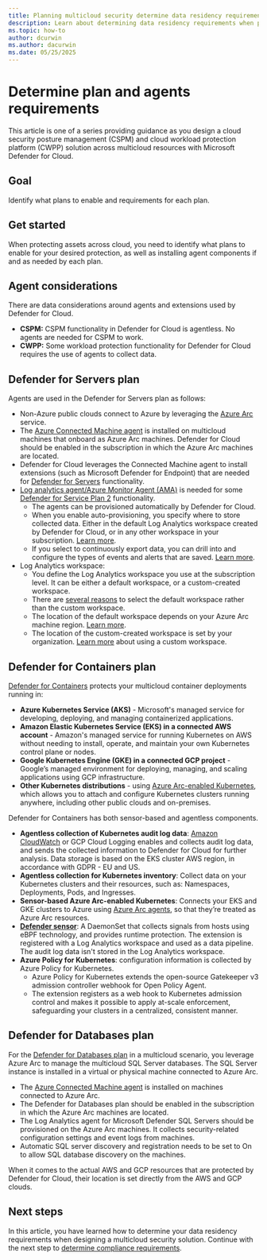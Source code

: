```yaml
---
title: Planning multicloud security determine data residency requirements GDPR agent considerations guidance
description: Learn about determining data residency requirements when planning multicloud deployment with Microsoft Defender for Cloud.
ms.topic: how-to
author: dcurwin
ms.author: dacurwin
ms.date: 05/25/2025
---
```


# Determine plan and agents requirements

This article is one of a series providing guidance as you design a cloud security posture management (CSPM) and cloud workload protection platform (CWPP) solution across multicloud resources with Microsoft Defender for Cloud.

## Goal

Identify what plans to enable and requirements for each plan.

## Get started

When protecting assets across cloud, you need to identify what plans to enable for your desired protection, as well as installing agent components if and as needed by each plan.

## Agent considerations

There are data considerations around agents and extensions used by Defender for Cloud.

- **CSPM:** CSPM functionality in Defender for Cloud is agentless. No agents are needed for CSPM to work.
- **CWPP:** Some workload protection functionality for Defender for Cloud requires the use of agents to collect data.

## Defender for Servers plan

Agents are used in the Defender for Servers plan as follows:

- Non-Azure public clouds connect to Azure by leveraging the [Azure Arc](/azure/azure-arc/servers/overview) service.
- The [Azure Connected Machine agent](/azure/azure-arc/servers/agent-overview) is installed on multicloud machines that onboard as Azure Arc machines. Defender for Cloud should be enabled in the subscription in which the Azure Arc machines are located.
- Defender for Cloud leverages the Connected Machine agent to install extensions (such as Microsoft Defender for Endpoint) that are needed for [Defender for Servers](./defender-for-servers-introduction.md) functionality.
- [Log analytics agent/Azure Monitor Agent (AMA)](/azure/azure-monitor/agents/agents-overview) is needed for some [Defender for Service Plan 2](./defender-for-servers-introduction.md) functionality.
  - The agents can be provisioned automatically by Defender for Cloud.
  - When you enable auto-provisioning, you specify where to store collected data. Either in the default Log Analytics workspace created by Defender for Cloud, or in any other workspace in your subscription. [Learn more](enable-data-collection.md?tabs=autoprovision-feature).
  - If you select to continuously export data, you can drill into and configure the types of events and alerts that are saved. [Learn more](./continuous-export.md?tabs=azure-portal).
- Log Analytics workspace:
  - You define the Log Analytics workspace you use at the subscription level. It can be either a default workspace, or a custom-created workspace.
  - There are [several reasons](/azure/azure-monitor/logs/workspace-design) to select the default workspace rather than the custom workspace.
  - The location of the default workspace depends on your Azure Arc machine region. [Learn more](faq-data-collection-agents.yml#where-is-the-default-log-analytics-workspace-created-).
  - The location of the custom-created workspace is set by your organization. [Learn more](faq-data-collection-agents.yml#how-can-i-use-my-existing-log-analytics-workspace-) about using a custom workspace.

## Defender for Containers plan

[Defender for Containers](./defender-for-containers-introduction.md) protects your multicloud container deployments running in:

- **Azure Kubernetes Service (AKS)** - Microsoft's managed service for developing, deploying, and managing containerized applications.
- **Amazon Elastic Kubernetes Service (EKS) in a connected AWS account** - Amazon's managed service for running Kubernetes on AWS without needing to install, operate, and maintain your own Kubernetes control plane or nodes.
- **Google Kubernetes Engine (GKE) in a connected GCP project** - Google’s managed environment for deploying, managing, and scaling applications using GCP infrastructure.
- **Other Kubernetes distributions** - using [Azure Arc-enabled Kubernetes](/azure/azure-arc/kubernetes/overview), which allows you to attach and configure Kubernetes clusters running anywhere, including other public clouds and on-premises.

Defender for Containers has both sensor-based and agentless components.

- **Agentless collection of Kubernetes audit log data**:  [Amazon CloudWatch](https://aws.amazon.com/cloudwatch/) or GCP Cloud Logging enables and collects audit log data, and sends the collected information to Defender for Cloud for further analysis. Data storage is based on the EKS cluster AWS region, in accordance with GDPR - EU and US.
- **Agentless collection for Kubernetes inventory**: Collect data on your Kubernetes clusters and their resources, such as: Namespaces, Deployments, Pods, and Ingresses.
- **Sensor-based Azure Arc-enabled Kubernetes**: Connects your EKS and GKE clusters to Azure using [Azure Arc agents](/azure/azure-arc/kubernetes/conceptual-agent-overview), so that they’re treated as Azure Arc resources.
- **[Defender sensor](defender-for-cloud-glossary.md#defender-sensor)**: A DaemonSet that collects signals from hosts using eBPF technology, and provides runtime protection. The extension is registered with a Log Analytics workspace and used as a data pipeline. The audit log data isn't stored in the Log Analytics workspace.
- **Azure Policy for Kubernetes**: configuration information is collected by Azure Policy for Kubernetes.
  - Azure Policy for Kubernetes extends the open-source Gatekeeper v3 admission controller webhook for Open Policy Agent.
  - The extension registers as a web hook to Kubernetes admission control and makes it possible to apply at-scale enforcement, safeguarding your clusters in a centralized, consistent manner.

## Defender for Databases plan

For the [Defender for Databases plan](./quickstart-enable-database-protections.md) in a multicloud scenario, you leverage Azure Arc to manage the multicloud SQL Server databases. The SQL Server instance is installed in a virtual or physical machine connected to Azure Arc.

- The [Azure Connected Machine agent](/azure/azure-arc/servers/agent-overview) is installed on machines connected to Azure Arc.
- The Defender for Databases plan should be enabled in the subscription in which the Azure Arc machines are located.
- The Log Analytics agent for Microsoft Defender SQL Servers should be provisioned on the Azure Arc machines. It collects security-related configuration settings and event logs from machines.
- Automatic SQL server discovery and registration needs to be set to On to allow SQL database discovery on the machines.

When it comes to the actual AWS and GCP resources that are protected by Defender for Cloud, their location is set directly from the AWS and GCP clouds.

## Next steps

In this article, you have learned how to determine your data residency requirements when designing a multicloud security solution. Continue with the next step to [determine compliance requirements](plan-multicloud-security-determine-compliance-requirements.md).
